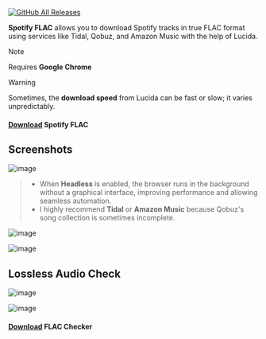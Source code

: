 [![GitHub All Releases](https://img.shields.io/github/downloads/afkarxyz/SpotifyFLAC/total?style=for-the-badge)](https://github.com/afkarxyz/SpotifyFLAC/releases)

**Spotify FLAC** allows you to download Spotify tracks in true FLAC format using services like Tidal, Qobuz, and Amazon Music with the help of Lucida.

> [!NOTE]  
> Requires **Google Chrome**

> [!WARNING] 
Sometimes, the **download speed** from Lucida can be fast or slow; it varies unpredictably.

#### [Download](https://github.com/afkarxyz/SpotifyFLAC/releases/download/v1.2/SpotifyFLAC.exe) Spotify FLAC

## Screenshots

![image](https://github.com/user-attachments/assets/abcb01f3-ff3e-4496-afec-df720553a189)

> - When **Headless** is enabled, the browser runs in the background without a graphical interface, improving performance and allowing seamless automation.
> - I highly recommend **Tidal** or **Amazon Music** because Qobuz's song collection is sometimes incomplete.

![image](https://github.com/user-attachments/assets/75a61cef-05a8-4f2c-b40b-ba5d49885ffe)

![image](https://github.com/user-attachments/assets/84dfcfec-7c9d-4b5b-8624-3558cd3155be)

## Lossless Audio Check

![image](https://github.com/user-attachments/assets/d63b422d-0ea3-4307-850f-96c99d7eaa9a)

![image](https://github.com/user-attachments/assets/7649e6e1-d5d1-49b3-b83f-965d44651d05)

#### [Download](https://github.com/afkarxyz/SpotifyFLAC/releases/download/v0/FLAC-Checker.zip) FLAC Checker
